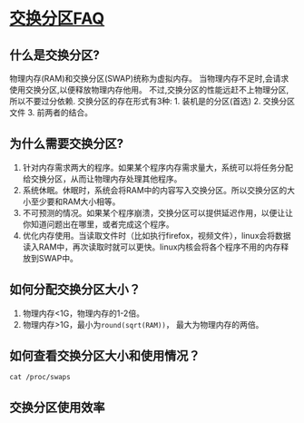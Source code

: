 # [交换分区FAQ](https://help.ubuntu.com/community/SwapFaq)

## 什么是交换分区?

物理内存(RAM)和交换分区(SWAP)统称为虚拟内存。 当物理内存不足时,会请求使用交换分区,以便释放物理内存他用。 不过,交换分区的性能远赶不上物理分区,所以不要过分依赖. 交换分区的存在形式有3种: 1\. 装机是的分区(首选) 2\. 交换分区文件 3\. 前两者的结合。

## 为什么需要交换分区?

1. 针对内存需求两大的程序。如果某个程序内存需求量大，系统可以将任务分配给交换分区，从而让物理内存处理其他程序。
2. 系统休眠。休眠时，系统会将RAM中的内容写入交换分区。所以交换分区的大小至少要和RAM大小相等。
3. 不可预测的情况。如果某个程序崩溃，交换分区可以提供延迟作用，以便让让你知道问题出在哪里，或者完成这个程序。
4. 优化内存使用。当读取文件时（比如执行firefox，视频文件），linux会将数据读入RAM中，再次读取时就可以更快。linux内核会将各个程序不用的内存释放到SWAP中。

## 如何分配交换分区大小？

1. 物理内存<1G，物理内存的1-2倍。
2. 物理内存>1G，最小为`round(sqrt(RAM))`， 最大为物理内存的两倍。

## 如何查看交换分区大小和使用情况？

`cat /proc/swaps`

## 交换分区使用效率


<!-- 4G以内的物理内存，SWAP 设置为内存的2倍。 4-8G的物理内存，SWAP 等于内存大小。 8-64G 的物理内存，SWAP 设置为8G。 64-256G物理内存，SWAP 设置为16G。 -->
